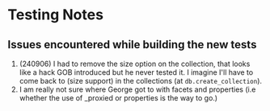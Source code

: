 
# Testing Notes

## Issues encountered while building the new tests


1. (240906) I had to remove the size option on the collection, that looks like a hack GOB introduced but he never tested it. I imagine I'll have to come back to (size support) in the collections (at `db.create_collection`).
2. I am really not sure where George got to with facets and properties (i.e whether the use of _proxied or properties is the way to go.)